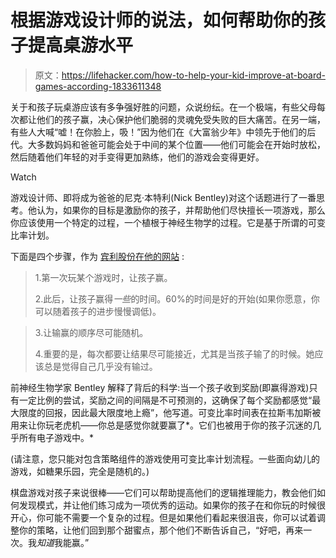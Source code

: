 # 根据游戏设计师的说法，如何帮助你的孩子提高桌游水平

> 原文：<https://lifehacker.com/how-to-help-your-kid-improve-at-board-games-according-1833611348>

关于和孩子玩桌游应该有多争强好胜的问题，众说纷纭。在一个极端，有些父母每次都让他们的孩子赢，决心保护他们脆弱的灵魂免受失败的巨大痛苦。在另一端，有些人大喊“嘘！在你脸上，吸！”因为他们在《大富翁少年》中领先于他们的后代。大多数妈妈和爸爸可能会处于中间的某个位置——他们可能会在开始时放松，然后随着他们年轻的对手变得更加熟练，他们的游戏会变得更好。

Watch

游戏设计师、即将成为爸爸的尼克·本特利(Nick Bentley)对这个话题进行了一番思考。他认为，如果你的目标是激励你的孩子，并帮助他们尽快擅长一项游戏，那么你应该使用一个特定的过程，一个植根于神经生物学的过程。它是基于所谓的可变比率计划。

下面是四个步骤，作为 [宾利股份在他的网站](https://www.nickbentley.games/how-to-play-boardgames-with-kids/) :

> 1.第一次玩某个游戏时，让孩子赢。
> 
> 2.此后，让孩子赢得*一些*的时间。60%的时间是好的开始(如果你愿意，你可以随着孩子的进步慢慢调低)。

> 3.让输赢的顺序尽可能随机。
> 
> 4.重要的是，每次都要让结果尽可能接近，尤其是当孩子输了的时候。她应该总是觉得自己几乎没有输过。

前神经生物学家 Bentley 解释了背后的科学:当一个孩子收到奖励(即赢得游戏)只有一定比例的尝试，奖励之间的间隔是不可预测的，这确保了每个奖励都感觉“最大限度的回报，因此最大限度地上瘾”，他写道。可变比率时间表在拉斯韦加斯被用来让你玩老虎机——你总是感觉你就要赢了*。它们也被用于你的孩子沉迷的几乎所有电子游戏中。*

(请注意，您只能对包含策略组件的游戏使用可变比率计划流程。一些面向幼儿的游戏，如糖果乐园，完全是随机的。)

棋盘游戏对孩子来说很棒——它们可以帮助提高他们的逻辑推理能力，教会他们如何发现模式，并让他们练习成为一项优秀的运动。如果你的孩子在和你玩的时候很开心，你可能不需要一个复杂的过程。但是如果他们看起来很沮丧，你可以试着调整你的策略，让他们回到那个甜蜜点，那个他们不断告诉自己，“好吧，再来一次。我*知道*我能赢。”